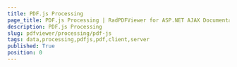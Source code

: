 ```yaml
---
title: PDF.js Processing
page_title: PDF.js Processing | RadPDFViewer for ASP.NET AJAX Documentation
description: PDF.js Processing
slug: pdfviewer/processing/pdf-js
tags: data,processing,pdfjs,pdf,client,server
published: True
position: 0
---
```




